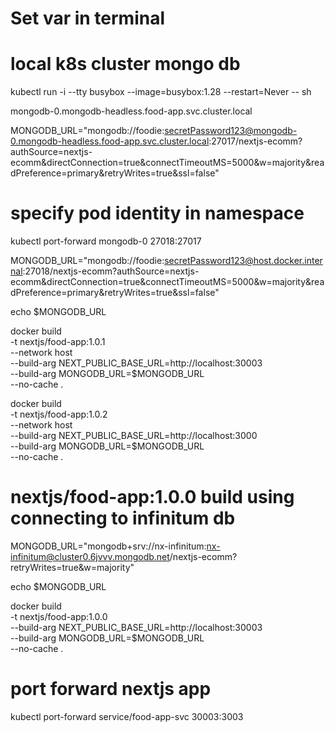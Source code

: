 # Set var in terminal

# local k8s cluster mongo db
kubectl run -i --tty busybox --image=busybox:1.28 --restart=Never -- sh


mongodb-0.mongodb-headless.food-app.svc.cluster.local



MONGODB_URL="mongodb://foodie:secretPassword123@mongodb-0.mongodb-headless.food-app.svc.cluster.local:27017/nextjs-ecomm?authSource=nextjs-ecomm&directConnection=true&connectTimeoutMS=5000&w=majority&readPreference=primary&retryWrites=true&ssl=false"

# specify pod identity in namespace
kubectl port-forward mongodb-0 27018:27017


MONGODB_URL="mongodb://foodie:secretPassword123@host.docker.internal:27018/nextjs-ecomm?authSource=nextjs-ecomm&directConnection=true&connectTimeoutMS=5000&w=majority&readPreference=primary&retryWrites=true&ssl=false"

echo $MONGODB_URL

docker build \
-t nextjs/food-app:1.0.1 \
--network host \
--build-arg NEXT_PUBLIC_BASE_URL=http://localhost:30003 \
--build-arg MONGODB_URL=$MONGODB_URL \
--no-cache .


docker build \
-t nextjs/food-app:1.0.2 \
--network host \
--build-arg NEXT_PUBLIC_BASE_URL=http://localhost:3000 \
--build-arg MONGODB_URL=$MONGODB_URL \
--no-cache .



# nextjs/food-app:1.0.0 build using connecting to infinitum db
MONGODB_URL="mongodb+srv://nx-infinitum:nx-infinitum@cluster0.6jvvv.mongodb.net/nextjs-ecomm?retryWrites=true&w=majority"

echo $MONGODB_URL

docker build \
-t nextjs/food-app:1.0.0 \
--build-arg NEXT_PUBLIC_BASE_URL=http://localhost:30003 \
--build-arg MONGODB_URL=$MONGODB_URL \
--no-cache .

# port forward nextjs app

kubectl port-forward service/food-app-svc 30003:3003

